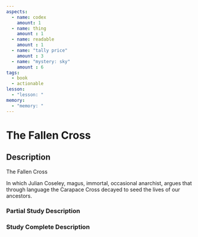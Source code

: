 ```yaml
---
aspects: 
  - name: codex
    amount: 1
  - name: thing
    amount : 1
  - name: readable
    amount : 1
  - name: "tally price"
    amount : 3
  - name: "mystery: sky"
    amount : 6
tags:
  - book
  - actionable
lesson:
  - "lesson: "
memory:
  - "memory: "
---
```


# The Fallen Cross

## Description
The Fallen Cross

In which Julian Coseley, magus, immortal, occasional anarchist, argues that through language the Carapace Cross decayed to seed the lives of our ancestors.
### Partial Study Description

### Study Complete Description
